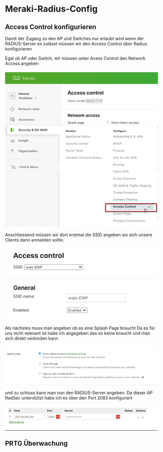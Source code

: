 # Meraki-Radius-Config


## Access Control konfigurieren

Damit der Zugang zu den AP und Switches nur erlaubt wird wenn der RADIUS-Server es zulässt müssen wir den Access Control über Radius konfigurieren

Egal ob AP oder Switch, wir müssen unter Acess Control den Network Access angeben

![alt text](image-14.png)

Anschliessend müssen wir dort erstmal die SSID angeben wo sich unsere Clients dann anmelden sollte.

![alt text](image-15.png)

Als nächstes muss man angeben ob es eine Splash Page braucht
Da es für uns nicht relevant ist habe ich angegeben das es keine braucht und man sich direkt verbinden kann

![alt text](image-16.png)

und zu schluss kann man nun den RADIUS-Server angeben.
Da dieser AP RadSec unterstützt habe ich es über den Port 2083 konfiguriert

![alt text](image-17.png)

---

## PRTG Überwachung